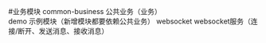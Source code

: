 #业务模块
    common-business 公共业务（业务）  
    demo 示例模块（新增模块都要依赖公共业务）
    websocket websocket服务（连接/断开、发送消息、接收消息）  